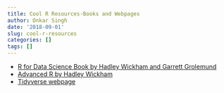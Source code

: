 ```yaml
---
title: Cool R Resources-Books and Webpages
author: Onkar Singh
date: '2018-09-01'
slug: cool-r-resources
categories: []
tags: []
---
```


- [R for Data Science Book by Hadley Wickham and Garrett Grolemund](http://r4ds.had.co.nz/)
- [Advanced R by Hadley Wickham](http://adv-r.had.co.nz/)
- [Tidyverse webpage](https://www.tidyverse.org/)